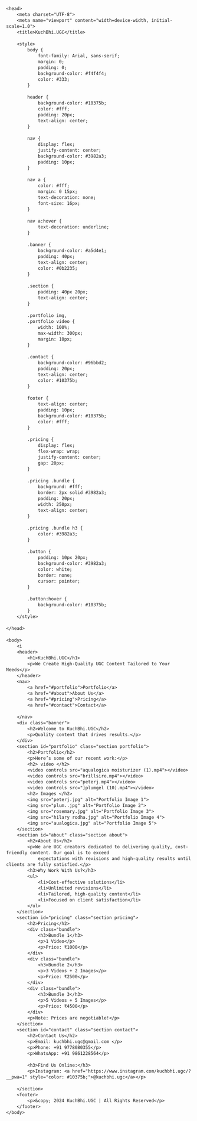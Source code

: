 
    <head>
        <meta charset="UTF-8">
        <meta name="viewport" content="width=device-width, initial-scale=1.0">
        <title>KuchBhi.UGC</title>
        
        <style>
            body {
                font-family: Arial, sans-serif;
                margin: 0;
                padding: 0;
                background-color: #f4f4f4;
                color: #333;
            }

            header {
                background-color: #10375b;
                color: #fff;
                padding: 20px;
                text-align: center;
            }

            nav {
                display: flex;
                justify-content: center;
                background-color: #3982a3;
                padding: 10px;
            }

            nav a {
                color: #fff;
                margin: 0 15px;
                text-decoration: none;
                font-size: 16px;
            }

            nav a:hover {
                text-decoration: underline;
            }

            .banner {
                background-color: #a5d4e1;
                padding: 40px;
                text-align: center;
                color: #0b2235;
            }

            .section {
                padding: 40px 20px;
                text-align: center;
            }

            .portfolio img,
            .portfolio video {
                width: 100%;
                max-width: 300px;
                margin: 10px;
            }

            .contact {
                background-color: #96bbd2;
                padding: 20px;
                text-align: center;
                color: #10375b;
            }

            footer {
                text-align: center;
                padding: 10px;
                background-color: #10375b;
                color: #fff;
            }

            .pricing {
                display: flex;
                flex-wrap: wrap;
                justify-content: center;
                gap: 20px;
            }

            .pricing .bundle {
                background: #fff;
                border: 2px solid #3982a3;
                padding: 20px;
                width: 250px;
                text-align: center;
            }

            .pricing .bundle h3 {
                color: #3982a3;
            }

            .button {
                padding: 10px 20px;
                background-color: #3982a3;
                color: white;
                border: none;
                cursor: pointer;
            }

            .button:hover {
                background-color: #10375b;
            }
        </style>
       
    </head>

    <body>
        <i
        <header>
            <h1>KuchBhi.UGC</h1>
            <p>We Create High-Quality UGC Content Tailored to Your Needs</p>
        </header>
        <nav>
            <a href="#portfolio">Portfolio</a>
            <a href="#about">About Us</a>
            <a href="#pricing">Pricing</a>
            <a href="#contact">Contact</a>
            
        </nav>
        <div class="banner">
            <h2>Welcome to KuchBhi.UGC</h2>
            <p>Quality content that drives results.</p>
        </div>
        <section id="portfolio" class="section portfolio">
            <h2>Portfolio</h2>
            <p>Here’s some of our recent work:</p>
            <h2> video </h2>
            <video controls src="aqualogica moisturizer (1).mp4"></video>
            <video controls src="brillsire.mp4"></video>
            <video controls src="peterj.mp4"></video>
            <video controls src="]plumgel (10).mp4"></video>
            <h2> Images </h2>
            <img src="peterj.jpg" alt="Portfolio Image 1">
            <img src="plum..jpg" alt="Portfolio Image 2">
            <img src="rosemary.jpg" alt="Portfolio Image 3">
            <img src="hilary rodha.jpg" alt="Portfolio Image 4">
            <img src="aualogica.jpg" alt="Portfolio Image 5">
        </section>
        <section id="about" class="section about">
            <h2>About Us</h2>
            <p>We are UGC creators dedicated to delivering quality, cost-friendly content. Our goal is to exceed
                expectations with revisions and high-quality results until clients are fully satisfied.</p>
            <h3>Why Work With Us?</h3>
            <ul>
                <li>Cost-effective solutions</li>
                <li>Unlimited revisions</li>
                <li>Tailored, high-quality content</li>
                <li>Focused on client satisfaction</li>
            </ul>
        </section>
        <section id="pricing" class="section pricing">
            <h2>Pricing</h2>
            <div class="bundle">
                <h3>Bundle 1</h3>
                <p>1 Video</p>
                <p>Price: ₹1000</p>
            </div>
            <div class="bundle">
                <h3>Bundle 2</h3>
                <p>3 Videos + 2 Images</p>
                <p>Price: ₹2500</p>
            </div>
            <div class="bundle">
                <h3>Bundle 3</h3>
                <p>5 Videos + 5 Images</p>
                <p>Price: ₹4500</p>
            </div>
            <p>Note: Prices are negotiable!</p>
        </section>
        <section id="contact" class="section contact">
            <h2>Contact Us</h2>
            <p>Email: kuchbhi.ugc@gmail.com </p>
            <p>Phone: +91 9778080355</p>
            <p>WhatsApp: +91 9861228564</p>
            
            <h3>Find Us Online:</h3>
            <p>Instagram: <a href="https://www.instagram.com/kuchbhi.ugc/?__pwa=1" style="color: #10375b;">@kuchbhi.ugc</a></p>
           
        </section>
        <footer>
            <p>&copy; 2024 KuchBhi.UGC | All Rights Reserved</p>
        </footer>
    </body>

</html>
